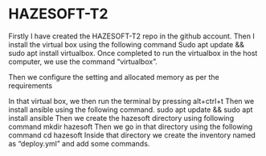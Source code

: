 # HAZESOFT-T2
Firstly I have created the HAZESOFT-T2 repo in the github account.
Then I install the virtual box using the following command
Sudo apt update && sudo apt install virtualbox.
Once completed to run the virtualbox in the host computer, we use the command “virtualbox”.

Then we configure the setting and allocated memory as per the requirements

In that virtual box, we then run the terminal by pressing alt+ctrl+t
Then we install ansible using the following command.
sudo apt update && sudo apt install ansible
Then we create the hazesoft directory using following command
mkdir hazesoft
Then we go in that directory using the following command
cd hazesoft
Inside that directory we create the inventory named as “deploy.yml” and add some commands.

